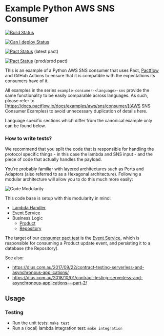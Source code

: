 # Example Python AWS SNS Consumer

[![Build Status](https://github.com/pactflow/example-consumer-python-sns/actions/workflows/build.yml/badge.svg)](https://github.com/pactflow/example-consumer-python-sns/actions)

[![Can I deploy Status](https://test.pactflow.io/pacticipants/pactflow-example-consumer-python-sns/branches/main/latest-version/can-i-deploy/to-environment/production/badge.svg)](https://test.pactflow.io/pacticipants/pactflow-example-consumer-python-sns/branches/main/latest-version/can-i-deploy/to-environment/production/badge)

[![Pact Status](https://test.pactflow.io/pacts/provider/pactflow-example-provider-python-sns/consumer/pactflow-example-consumer-python-sns/latest/badge.svg?label=consumer)](https://test.pactflow.io/pacts/provider/pactflow-example-provider-python-sns/consumer/pactflow-example-consumer-python-sns/latest) (latest pact)

[![Pact Status](https://test.pactflow.io/matrix/provider/pactflow-example-provider-python-sns/latest/main/consumer/pactflow-example-consumer-python-sns/latest/main/badge.svg?label=consumer)](https://test.pactflow.io/pacts/provider/pactflow-example-provider-python-sns/consumer/pactflow-example-consumer-python-sns/latest/prod) (prod/prod pact)

This is an example of a Python AWS SNS consumer that uses Pact, [Pactflow](https://pactflow.io) and GitHub Actions to ensure that it is compatible with the expectations its consumers have of it.

All examples in the series `example-consumer-<language>-sns` provide the same functionality to be easily comparable across languages.
As such, please refer to [https://docs.pactflow.io/docs/examples/aws/sns/consumer/](AWS SNS Consumer Examples) to avoid unnecessary duplication of details here.

Language specific sections which differ from the canonical example only can be found below.

### How to write tests?

We recommend that you split the code that is responsible for handling the protocol specific things - in this case the lambda and SNS input - and the piece of code that actually handles the payload.

You're probably familiar with layered architectures such as Ports and Adaptors (also referred to as a Hexagonal architecture). Following a modular architecture will allow you to do this much more easily:

![Code Modularity](docs/ports-and-adapters.png "Code Modularity")

This code base is setup with this modularity in mind:

- [Lambda Handler](src/_lambda/product.py)
- [Event Service](src/product/product_service.py)
- Business Logic
  - [Product](src/product/product.py)
  - [Repository](src/product/product_repository.py)

The target of our [consumer pact test](tests/unit/product_service_pact_test.py) is the [Event Service](src/product/product_service.py), which is responsible for consuming a Product update event, and persisting it to a database (the Repository).

See also:

- https://dius.com.au/2017/09/22/contract-testing-serverless-and-asynchronous-applications/
- https://dius.com.au/2018/10/01/contract-testing-serverless-and-asynchronous-applications---part-2/

## Usage

### Testing

- Run the unit tests: `make test`
- Run a (local) lambda integration test: `make integration`